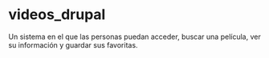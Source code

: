 # videos_drupal
Un sistema en el que las personas puedan acceder, buscar una película, ver su  información y guardar sus favoritas.
